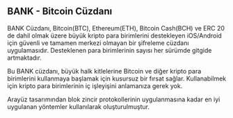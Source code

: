 ## BANK - Bitcoin Cüzdanı

BANK Cüzdanı, Bitcoin(BTC), Ethereum(ETH), Bitcoin Cash(BCH) ve ERC 20 de dahil olmak üzere büyük kripto para birimlerini destekleyen iOS/Android için güvenli ve tamamen merkezi olmayan bir şifreleme cüzdanı uygulamasıdır. Desteklenen para birimlerinin sayısı her sürümde gitgide artmaktadır.

Bu BANK cüzdanı, büyük halk kitlelerine Bitcoin ve diğer kripto para birimlerini kullanmaya başlamak için kusursuz bir fırsat sağlar. Kullanabilmek için kripto para birimlerinin iç işleyişini anlamanıza gerek yok.

Arayüz tasarımından blok zincir protokollerinin uygulanmasına kadar en iyi uygulanan yöntemler kullanılarak oluşturulmuştur.
